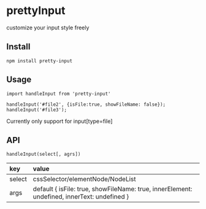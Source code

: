 # prettyInput
customize your input style freely

## Install

```
npm install pretty-input
```

## Usage

```
import handleInput from 'pretty-input'

handleInput('#file2', {isFile:true, showFileName: false});
handleInput('#file3');

```
Currently only support for input[type=file]
## API

```
handleInput(select[, agrs])
```
| key | value |
|:-------|:-------|
| select | cssSelector/elementNode/NodeList | 
| args | default { isFile: true, showFileName: true, innerElement: undefined, innerText: undefined } |
